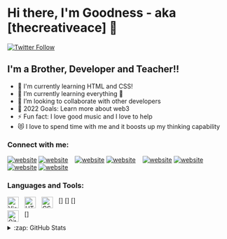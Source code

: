 # Hi there, I'm Goodness - aka [thecreativeace] 👋 


[![Twitter Follow](https://img.shields.io/twitter/follow/goodnessabia?color=1DA1F2&logo=twitter&style=for-the-badge)](https://twitter.com/intent/follow?original_referer=https%3A%2F%2Fgithub.com%2Fdavi_codes&screen_name=goodnessabia)



## I'm a Brother, Developer and Teacher!!

- 🔭 I'm currently learning HTML and CSS!
- 🌱 I’m currently learning everything 🤣
- 👯 I’m looking to collaborate with other developers
- 🥅 2022 Goals: Learn more about web3
- ⚡ Fun fact: I love good music and I love to help
- 😻 I love to spend time with me and it boosts up my thinking capability

### Connect with me:

[![website](./img/globe-light.svg)](https://goodnessabia.io#gh-light-mode-only)
[![website](./img/globe-dark.svg)](https://goodnessabia.io#gh-dark-mode-only)
&nbsp;&nbsp;
[![website](./img/twitter-light.svg)](https://twitter.com/goodnessabia#gh-light-mode-only)
[![website](./img/twitter-dark.svg)](https://twitter.com/goodnessabia#gh-dark-mode-only)
&nbsp;&nbsp;
[![website](./img/linkedin-light.svg)](https://www.linkedin.com/in/goodness-abia-b4ab85223/#gh-light-mode-only)
[![website](./img/linkedin-dark.svg)](https://www.linkedin.com/in/goodness-abia-b4ab85223/#gh-dark-mode-only)
&nbsp;&nbsp;
[![website](./img/instagram-light.svg)](https://instagram.com/goodnessabia#gh-light-mode-only)
[![website](./img/instagram-dark.svg)](https://instagram.com/goodnessabia#gh-dark-mode-only)

### Languages and Tools:

[<img align="left" alt="Visual Studio Code" width="26px" src="https://cdn.jsdelivr.net/gh/devicons/devicon/icons/vscode/vscode-original.svg" style="padding-right:10px;" />]
[<img align="left" alt="HTML5" width="26px" src="https://cdn.jsdelivr.net/gh/devicons/devicon/icons/html5/html5-original.svg" style="padding-right:10px;" />]
[<img align="left" alt="CSS3" width="26px" src="https://cdn.jsdelivr.net/gh/devicons/devicon/icons/css3/css3-original.svg" style="padding-right:10px;" />]

[<img align="left" alt="GitHub" width="26px" src="https://user-images.githubusercontent.com/3369400/139447912-e0f43f33-6d9f-45f8-be46-2df5bbc91289.png" style="padding-right:10px;" />]
<details>
  <summary>:zap: GitHub Stats</summary>

  <img align="left" alt="goodnessabia GitHub Stats" src="https://github-readme-stats.vercel.app/api?username=acegraphix&show_icons=true&hide_border=false&title_color=ff652f&icon_color=FFE400&bg_color=09131B&text_color=ffffff&border_color=0c1a25" />

</details>

[website]: https://goodnessabia.io
[twitter]: https://twitter.com/goodnessabia
[instagram]: https://instagram.com/goodnessabia
[linkedin]: https://www.linkedin.com/in/goodness-abia-b4ab85223/
